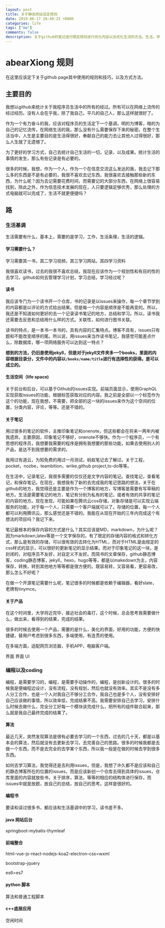 ```yaml
---
layout: post
title: 关于静态网站设定规则 
date: 2019-06-17 20:49:23 +0800 
categories: life 
tags: ["me"]
comments: false
description: 关于github的笔记进行限定规则进行优化内容以及优化生活的方法。生活，学习，编程，等等。
---
```

# abearXiong 规则

在这里应该定下关于github page其中使用的规则和技巧，以及方式方法。

## 主要目的

我想以github来统计关于我程序员生活中的所有的经过。所有可以在网络上流传的经过经历。没有人会在乎我，除了我自己，平凡的自己人，那么这样就很好了。

作为一个有力奋斗的我，应该对程序员的生活定下一个基调，明的为博客，暗的为自己的记忆流传，在网络生活的我，那么没有什么需要保存下来的秘密。在整个生活当中，人生是主要目的是生活得很好，奉献自己的能力去让其他人过得很好，那么人生就了无遗憾了。

为了更好的学习方式，自己去统计自己生活的一切，记录，以及成果。统计生活的事情的发生，那么有些记录是有必要的。

很多的时候，我想，作为一个人，作为一个在信息交流这么发达的我，我去记下那么多的东西是不是有必要的，我很不喜欢去记东西，我很喜欢去接触那些新的东西，为什么呢？因为去记需要花费时间，而需要记的大部分东西，在网络上很容易找到，除此之外，作为信息技术发展的现在，人只要逻辑足够优秀，那么处理的方式电脑就可以完成了，生活不就更便捷吗？

## 路

### 生活基调

生活需要有什么，基本上，需要的是学习，工作，生活条理，生活的逻辑。

#### 学习需要什么？

学习需要其一书，其二学习视频，其三学习网站，其四学习资料

我很喜欢读书，过去的我很不喜欢总结，我现在应该作为一个规划性和有目的性的去学习，github如何去管理学习计划，学习总结，学习经过呢？

#### 读书

我应该专门为一个读书开一个仓库，书的记录是以issues来操作，每一个章节学到的内容都是以评论的方式给出结果。但是每一个内容是顺序是不能再变的。所以，我还是不知道如何更好的去一个记录读书笔记的地方，总结和学习。所以，读书我还需要去反思和总结用什么样的方式。关联性，如何进行图书关联。

读书的特点，是一本书一本书的，具有内容的汇集特点。博客不具有，issues只有题和不能改变顺序的尾。所以说，用issues来当作读书笔记，我感觉可能差点什么，除数据库，哪一项网络服务可以达到这一特点？

**想到的方法，仍旧是使用jekyll，但是对于jekyll文件夹多一个books，里面的内容根据目录分，文件中的内容以`/books/name/title`进行有选择性的获得。是可以成立的。**

#### 生活空间（life space)

关于前台和后台，可以基于Github的issues实现。前端页面显示，使用GraphQL实现获取issues的功能，根据标签获取对应的内容。我之前是全部以一个标签作为这个的功能，现在我想，不需要，把全部的这一块的issues来作为这个空间的位置，分类内容，评论，等等。还是不错的。


#### 关于笔记

用过很多的笔记的软件，主推印象笔记和onenote，但这些都会在将来一两年内被我遗弃。主要原因，印象笔记不够好，onenote不够快。作为一个程序员，一个有思想的程序员，我想要我需要的程序是拥有我想要的那些功能，如果去使用别人的产品，是达不到我想要的需求的。

我用过有道云，为知免费的用过一月测试，蚂蚁笔记去了解过。关于工程，pocket，nozbe，teambition，wrike,github project,to-do等等。

在生活中，记录笔记，我很多需要的仅仅还是文字内容的笔记。查找笔记，查看笔记，和保存笔记。在现在，我想我有了新的去完成我的笔记思路的想法，关于在github的地方，我觉得还是主要是作为一个博客的地方，写博客是需要有写草稿的地方。生活是需要笔记的地方，笔记有分别为私有的笔记，或者有效的共享的笔记的内容的地方。现在发现，可能如果在腾讯云cos存储，对象存储是可以实现云端服务的功能，对于每一个人，只需要一个客户端就可以了。存储的位置，每一个人都可以利用腾讯云，那么感觉还是不错的。我能在从现在开始的三年内完成这个有想法的项目吗？我记下来。

笔记最根本的保存内容的方式是什么？其实应该是MD，markdown，为什么呢？因为markdown,latex等是一个文字保存的，有了限定的存储内容的格式和转化方式，那么是有效的存储，可以很有效的去转化为HTML，而对于HTML是由规定的css样式的显示，可以很好的更新笔记的显示结果。而对于印象笔记的这一块，是封闭的，对程序员不友好，对自定义不友好。而简书的文章保存，github静态博客，coding静态博客，jekyll，hexo，hugo等等，都是以makedown为主，内容保存，转换，转到其他地方等等都是很方便的。既容易转，又容易看，更容易改，那么怎么不好呢？

在做一个开源笔记需要什么呢，笔记很多的时候都是依赖于编辑器，看好slate，老牌有tinymce。

#### 关于产品

在这个时间里，大学将近完毕，接近社会的毒打，这个时候，总会思考我需要做什么，做出来，看得到的结果，完成的结果。

很多的时候去使用一个产品，需要的是什么，美化的界面，好用的功能，方便的快捷键，替用户考虑到很多东西，多端使用，有连贯的使用。

在多端方面，适配网页浏览器，手机APP，电脑客户端。

界面 界面 UI

### 编程以及coding

编程，是需要学习的，编程，是需要手动操作的，编程，是创新设计的。很多的时候我是便编程边设计，没有流程，没有规划，然后也就没有效率。其实不是没有多人分工合作，也是一个人对我自己不够分工合作，我自己也是多个人，没有安排好自己应该做的事情，所以效率低，完成结果不高。我需要安排自己去学习，安排什么时候去做什么，完全分工好每一个模块该完成什么，把所有的组件联合起来，那么就是我自己最终完成的结果了。

#### 算法

最近几天，突然发现算法是很有必要去学习的一个东西，过去的几十天，都是以基本会的算法，然后就没有去更新去学习，去完善自己的思路。很多的时候我都是去做一个东西，而不是去完全的去学某个东西，所以我一般是在做的时候去学到很多东西。

如何去学习算法，我觉得还是去利用issues，但是，我想了许久都不是应该和自己的静态博客所在的位置的issues，而是应该新创一个仓库去得到具体的issues，仓库里面的内容就放些书，关于排序，算法，等等的相应的结构体进行保存，而issues中就是放题，放自己的总结，放自己的思考。这样是很好的。

#### 编程书

要读和读过很多书，都应该和生活基调中的学习，读书差不多。

#### java 网站后台

springboot-mybatis-thymleaf

#### 前端整合

html-vue-js-react-nodejs-koa2-electron-css=wxml

bootstrap-jquery

es6=es7

#### python 脚本

算法和普通工程脚本

#### c++底层应用

空闲时间


